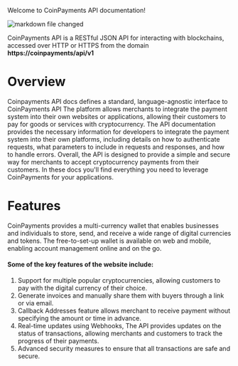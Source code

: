 Welcome to CoinPayments API documentation!

![markdown file changed](./charlie.png)

CoinPayments API is a RESTful JSON API for interacting with blockchains,
accessed over HTTP or HTTPS from the domain **https://coinpayments/api/v1**

# Overview
Coinpayments API docs defines a standard, language-agnostic interface to CoinPayments API
The platform allows merchants to integrate the payment system into their own websites or applications,
allowing their customers to pay for goods or services with cryptocurrency.
The API documentation provides the necessary information for developers to integrate the payment system into their own platforms,
including details on how to authenticate requests, what parameters to include in requests and responses, and how to handle errors.
Overall, the API is designed to provide a simple and secure way for merchants to accept cryptocurrency payments from their customers.
In these docs you'll find everything you need to leverage CoinPayments for your applications.


# Features
CoinPayments provides a multi-currency wallet that enables businesses and individuals to store, send,
and receive a wide range of digital currencies and tokens.
The free-to-set-up wallet is available on web and mobile, enabling account management online and on the go.

#### Some of the key features of the website include:
1. Support for multiple popular cryptocurrencies, allowing customers to pay with the digital currency of their choice.
2. Generate invoices and manually share them with buyers through a link or via email.
3. Callback Addresses feature allows merchant to receive payment without specifying the amount or time in advance.
4. Real-time updates using Webhooks, The API provides updates on the status of transactions, allowing merchants and customers to track the progress of their payments.
5. Advanced security measures to ensure that all transactions are safe and secure.
